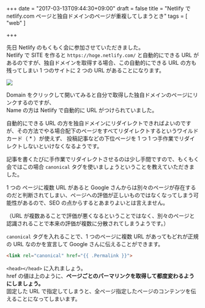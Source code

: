 +++
date = "2017-03-13T09:44:30+09:00"
draft = false
title = "Netlify で netlify.com ページと独自ドメインのページが重複してしまうとき"
tags = [ "web" ]

+++

先日 Netlify のもくもく会に参加させていただきました。  
Netlify で SITE を作ると `https://hoge.netlify.com/` と自動的にできる URL があるのですが、独自ドメインを取得する場合、この自動的にできる URL の方も残ってしまい 1 つのサイトに 2 つの URL があることになります。

<!--more-->

<img src="/images/170313/img-1.png" class="image fit">

Domain をクリックして開いてみると自分で取得した独自ドメインのページにリンクするのですが、  
Name の方は Netlify で自動的に URL がつけられていました。

自動的にできる URL の方を独自ドメインにリダイレクトできればよいのですが、その方法でやる場合配下のページをすべてリダイレクトするというワイルドカード（ * ）が使えず、
投稿記事などの下位ページを 1 つ 1 つ手作業でリダイレクトしないといけなくなるようです。

記事を書くたびに手作業でリダイレクトさせるのは少し手間ですので、もくもく会ではこの場合 `canonical` タグを使いましょうということを教えていただきました。

1 つの ページに複数 URL があると Google さんからは別々のページが存在するのだと判断されてしまい、ページへの評価が正しいものではなくなってしまう可能性があるので、SEO の点からするとあまりよいとは言えません。

（URL が複数あることで評価が悪くなるということではなく、別々のページと認識されることで本来の評価が複数に分散されてしまうようです。）

`canonical` タグを入れることで、1 つのページに複数 URL があってもどれが正規の URL なのかを宣言して Google さんに伝えることができます。

```html
<link rel="canonical" href="{{ .Permalink }}">
```

`<head></head>` に入れましょう。  
href の値は上のように、**ページごとのパーマリンクを取得して都度変わるようにしましょう。**  
固定した URL で指定してしまうと、全ページ指定したページのコンテンツを伝えることになってしまいます。
